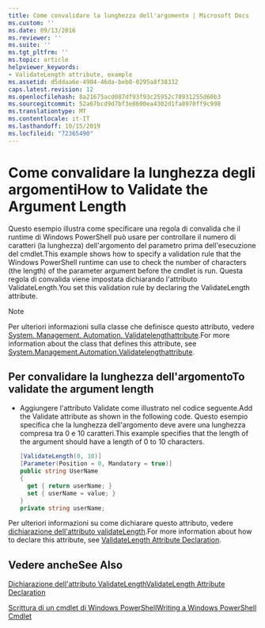 ```yaml
---
title: Come convalidare la lunghezza dell'argomento | Microsoft Docs
ms.custom: ''
ms.date: 09/13/2016
ms.reviewer: ''
ms.suite: ''
ms.tgt_pltfrm: ''
ms.topic: article
helpviewer_keywords:
- ValidateLength attribute, example
ms.assetid: d5ddaa6e-4904-46da-beb0-0295a8f38332
caps.latest.revision: 12
ms.openlocfilehash: 8a21675acd087df93f93c25952c78931255d60b3
ms.sourcegitcommit: 52a67bcd9d7bf3e8600ea4302d1fa8970ff9c998
ms.translationtype: MT
ms.contentlocale: it-IT
ms.lasthandoff: 10/15/2019
ms.locfileid: "72365490"
---
```

# <a name="how-to-validate-the-argument-length"></a><span data-ttu-id="77b90-102">Come convalidare la lunghezza degli argomenti</span><span class="sxs-lookup"><span data-stu-id="77b90-102">How to Validate the Argument Length</span></span>

<span data-ttu-id="77b90-103">Questo esempio illustra come specificare una regola di convalida che il runtime di Windows PowerShell può usare per controllare il numero di caratteri (la lunghezza) dell'argomento del parametro prima dell'esecuzione del cmdlet.</span><span class="sxs-lookup"><span data-stu-id="77b90-103">This example shows how to specify a validation rule that the Windows PowerShell runtime can use to check the number of characters (the length) of the parameter argument before the cmdlet is run.</span></span> <span data-ttu-id="77b90-104">Questa regola di convalida viene impostata dichiarando l'attributo ValidateLength.</span><span class="sxs-lookup"><span data-stu-id="77b90-104">You set this validation rule by declaring the ValidateLength attribute.</span></span>

> [!NOTE]
> <span data-ttu-id="77b90-105">Per ulteriori informazioni sulla classe che definisce questo attributo, vedere [System. Management. Automation. Validatelengthattribute](/dotnet/api/System.Management.Automation.ValidateLengthAttribute).</span><span class="sxs-lookup"><span data-stu-id="77b90-105">For more information about the class that defines this attribute, see [System.Management.Automation.Validatelengthattribute](/dotnet/api/System.Management.Automation.ValidateLengthAttribute).</span></span>

## <a name="to-validate-the-argument-length"></a><span data-ttu-id="77b90-106">Per convalidare la lunghezza dell'argomento</span><span class="sxs-lookup"><span data-stu-id="77b90-106">To validate the argument length</span></span>

- <span data-ttu-id="77b90-107">Aggiungere l'attributo Validate come illustrato nel codice seguente.</span><span class="sxs-lookup"><span data-stu-id="77b90-107">Add the Validate attribute as shown in the following code.</span></span> <span data-ttu-id="77b90-108">Questo esempio specifica che la lunghezza dell'argomento deve avere una lunghezza compresa tra 0 e 10 caratteri.</span><span class="sxs-lookup"><span data-stu-id="77b90-108">This example specifies that the length of the argument should have a length of 0 to 10 characters.</span></span>

    ```csharp
    [ValidateLength(0, 10)]
    [Parameter(Position = 0, Mandatory = true)]
    public string UserName
    {
      get { return userName; }
      set { userName = value; }
    }
    private string userName;
    ```

<span data-ttu-id="77b90-109">Per ulteriori informazioni su come dichiarare questo attributo, vedere [dichiarazione dell'attributo validateLength](./validatelength-attribute-declaration.md).</span><span class="sxs-lookup"><span data-stu-id="77b90-109">For more information about how to declare this attribute, see [ValidateLength Attribute Declaration](./validatelength-attribute-declaration.md).</span></span>

## <a name="see-also"></a><span data-ttu-id="77b90-110">Vedere anche</span><span class="sxs-lookup"><span data-stu-id="77b90-110">See Also</span></span>

[<span data-ttu-id="77b90-111">Dichiarazione dell'attributo ValidateLength</span><span class="sxs-lookup"><span data-stu-id="77b90-111">ValidateLength Attribute Declaration</span></span>](./validatelength-attribute-declaration.md)

[<span data-ttu-id="77b90-112">Scrittura di un cmdlet di Windows PowerShell</span><span class="sxs-lookup"><span data-stu-id="77b90-112">Writing a Windows PowerShell Cmdlet</span></span>](./writing-a-windows-powershell-cmdlet.md)
